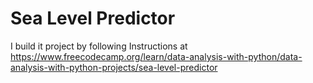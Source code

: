 # Sea Level Predictor

I build it project by following Instructions at https://www.freecodecamp.org/learn/data-analysis-with-python/data-analysis-with-python-projects/sea-level-predictor
